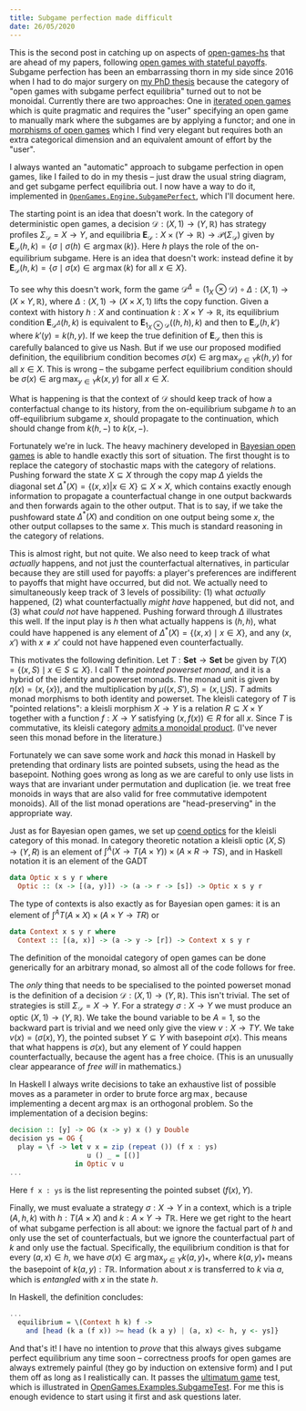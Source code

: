 ```yaml
---
title: Subgame perfection made difficult
date: 26/05/2020
---
```


This is the second post in catching up on aspects of [open-games-hs](https://github.com/CyberCat-Institute/open-game-engine) that are ahead of my papers, following [open games with stateful payoffs](https://julesh.com/2020/05/17/open-games-with-stateful-payoffs/). Subgame perfection has been an embarrassing thorn in my side since 2016 when I had to do major surgery on [my PhD thesis](https://julesh.com/2018/01/16/towards-compositional-game-theory/) because the category of "open games with subgame perfect equilibria" turned out to not be monoidal. Currently there are two approaches: One in [iterated open games](https://arxiv.org/abs/1711.07968) which is quite pragmatic and requires the "user" specifying an open game to manually mark where the subgames are by applying a functor; and one in [morphisms of open games](https://arxiv.org/abs/1711.07059) which I find very elegant but requires both an extra categorical dimension and an equivalent amount of effort by the "user".

I always wanted an "automatic" approach to subgame perfection in open games, like I failed to do in my thesis – just draw the usual string diagram, and get subgame perfect equilibria out. I now have a way to do it, implemented in [`OpenGames.Engine.SubgamePerfect`](https://github.com/CyberCat-Institute/open-game-engine/blob/og-v0.1/src/OpenGames/Engine/SubgamePerfect.hs), which I'll document here.

The starting point is an idea that doesn't work. In the category of deterministic open games, a decision $\mathcal{D} : (X, 1) \to (Y, \mathbb{R})$ has strategy profiles $\Sigma_\mathcal{D} = X \to Y$, and equilibria $\mathbf{E}_\mathcal{D} : X \times (Y \to \mathbb{R}) \to \mathcal{P} (\Sigma_\mathcal{D})$ given by $\mathbf{E}_\mathcal{D} (h, k) = \{ \sigma \mid \sigma(h) \in \arg\max (k) \}$. Here $h$ plays the role of the on-equilibrium subgame. Here is an idea that doesn't work: instead define it by $\mathbf{E}_\mathcal{D} (h, k) = \{ \sigma \mid \sigma(x) \in \arg\max (k) \text{ for all } x \in X \}$.

To see why this doesn't work, form the game $\mathcal{D}^\Delta = (1_X \otimes \mathcal{D}) \circ \Delta : (X, 1) \to (X \times Y, \mathbb{R})$, where $\Delta : (X, 1) \to (X \times X, 1)$ lifts the copy function. Given a context with history $h : X$ and continuation $k : X \times Y \to \mathbb{R}$, its equilibrium condition $\mathbf{E}_{\mathcal{D}^\Delta} (h, k)$ is equivalent to $\mathbf{E}_{1_X \otimes \mathcal{D}} ((h, h), k)$ and then to $\mathbf{E}_{\mathcal{D}} (h, k')$ where $k' (y) = k (h, y)$. If we keep the true definition of $\mathbf{E}_{\mathcal{D}}$ then this is carefully balanced to give us Nash. But if we use our proposed modified definition, the equilibrium condition becomes $\sigma (x) \in \arg\max_{y \in Y} k (h, y)$ for all $x \in X$. This is wrong – the subgame perfect equilibrium condition should be $\sigma (x) \in \arg\max_{y \in Y} k (x, y)$ for all $x \in X$.

What is happening is that the context of $\mathcal{D}$ should keep track of how a conterfactual change to its history, from the on-equilibrium subgame $h$ to an off-equilibrium subgame $x$, should propagate to the continuation, which should change from $k (h, -)$ to $k (x, -)$.

Fortunately we're in luck. The heavy machinery developed in [Bayesian open games](https://arxiv.org/abs/1910.03656) is able to handle exactly this sort of situation. The first thought is to replace the category of stochastic maps with the category of relations. Pushing forward the state $X \subseteq X$ through the copy map $\Delta$ yields the diagonal set $\Delta^* (X) = \{ (x, x) | x \in X \} \subseteq X \times X$, which contains exactly enough information to propagate a counterfactual change in one output backwards and then forwards again to the other output. That is to say, if we take the pushfoward state $\Delta^* (X)$ and condition on one output being some $x$, the other output collapses to the same $x$. This much is standard reasoning in the category of relations.

This is almost right, but not quite. We also need to keep track of what *actually* happens, and not just the counterfactual alternatives, in particular because they are still used for payoffs: a player's preferences are indifferent to payoffs that might have occurred, but did not. We actually need to simultaneously keep track of 3 levels of possibility: (1) what *actually* happened, (2) what counterfactually *might have* happened, but did not, and (3) what *could not* have happened. Pushing forward through $\Delta$ illustrates this well. If the input play is $h$ then what actually happens is $(h, h)$, what could have happened is any element of $\Delta^* (X) = \{ (x, x) \mid x \in X \}$, and any $(x, x')$ with $x \neq x'$ could not have happened even counterfactually.

This motivates the following definition. Let $T : \mathbf{Set} \to \mathbf{Set}$ be given by $T (X) = \{ (x, S) \mid x \in S \subseteq X \}$. I call T the *pointed powerset monad*, and it is a hybrid of the identity and powerset monads. The monad unit is given by $\eta (x) = (x, \{ x \})$, and the multiplication by $\mu ((x, S'), S) = (x, \bigcup S)$. $T$ admits monad morphisms to both identity and powerset. The kleisli category of $T$ is "pointed relations": a kleisli morphism $X \to Y$ is a relation $R \subseteq X \times Y$ together with a function $f : X \to Y$ satisfying $(x, f (x)) \in R$ for all $x$. Since $T$ is commutative, its kleisli category [admits a monoidal product](https://julesh.com/2019/04/18/folklore-monoidal-kleisli-categories/). (I've never seen this monad before in the literature.)

Fortunately we can save some work and *hack* this monad in Haskell by pretending that ordinary lists are pointed subsets, using the head as the basepoint. Nothing goes wrong as long as we are careful to only use lists in ways that are invariant under permutation and duplication (ie. we treat free monoids in ways that are also valid for free commutative idempotent monoids). All of the list monad operations are "head-preserving" in the appropriate way.

Just as for Bayesian open games, we set up [coend optics](https://arxiv.org/abs/1809.00738) for the kleisli category of this monad. In category theoretic notation a kleisli optic $(X, S) \to (Y, R)$ is an element of $\int^A (X \to T (A \times Y)) \times (A \times R \to T S)$, and in Haskell notation it is an element of the GADT
```haskell
data Optic x s y r where
  Optic :: (x -> [(a, y)]) -> (a -> r -> [s]) -> Optic x s y r
```
The type of contexts is also exactly as for Bayesian open games: it is an element of $\int^A T (A \times X) \times (A \times Y \to T R)$ or
```haskell
data Context x s y r where
  Context :: [(a, x)] -> (a -> y -> [r]) -> Context x s y r
```
The definition of the monoidal category of open games can be done generically for an arbitrary monad, so almost all of the code follows for free.

The *only* thing that needs to be specialised to the pointed powerset monad is the definition of a decision $\mathcal{D} : (X, 1) \to (Y, \mathbb{R})$. This isn't trivial. The set of strategies is still $\Sigma_{\mathcal{D}} = X \to Y$. For a strategy $\sigma : X \to Y$ we must produce an optic $(X, 1) \to (Y, \mathbb{R})$. We take the bound variable to be $A = 1$, so the backward part is trivial and we need only give the view $v : X \to T Y$. We take $v (x) = (\sigma (x), Y)$, the pointed subset $Y \subseteq Y$ with basepoint $\sigma (x)$. This means that what happens is $\sigma (x)$, but any element of $Y$ could happen counterfactually, because the agent has a free choice. (This is an unusually clear appearance of *free will* in mathematics.)

In Haskell I always write decisions to take an exhaustive list of possible moves as a parameter in order to brute force $\arg\max$, because implementing a decent $\arg\max$ is an orthogonal problem. So the implementation of a decision begins:
```haskell
decision :: [y] -> OG (x -> y) x () y Double
decision ys = OG {
  play = \f -> let v x = zip (repeat ()) (f x : ys)
                   u () _ = [()]
                in Optic v u
...
```

Here `f x : ys` is the list representing the pointed subset $(f (x), Y)$.

Finally, we must evaluate a strategy $\sigma : X \to Y$ in a context, which is a triple $(A, h, k)$ with $h : T (A \times X)$ and $k : A \times Y \to T \mathbb{R}$. Here we get right to the heart of what subgame perfection is all about: we ignore the factual part of $h$ and only use the set of counterfactuals, but we ignore the counterfactual part of $k$ and only use the factual. Specifically, the equilibrium condition is that for every $(a, x) \in h$, we have $\sigma (x) \in \arg\max_{y \in Y} k (a, y)_*$, where $k (a, y)_*$ means the basepoint of $k (a, y) : T \mathbb{R}$. Information about $x$ is transferred to $k$ via $a$, which is *entangled* with $x$ in the state $h$.

In Haskell, the definition concludes:
```haskell
...
  equilibrium = \(Context h k) f ->
    and [head (k a (f x)) >= head (k a y) | (a, x) <- h, y <- ys]}
```

And that's it! I have no intention to *prove* that this always gives subgame perfect equilibrium any time soon – correctness proofs for open games are always extremely painful (they go by induction on extensive form) and I put them off as long as I realistically can. It passes the [ultimatum game](https://en.wikipedia.org/wiki/Ultimatum_game) test, which is illustrated in [OpenGames.Examples.SubgameTest](https://github.com/CyberCat-Institute/open-game-engine/blob/og-v0.1/src/OpenGames/Examples/SubgameTest.hs). For me this is enough evidence to start using it first and ask questions later.
